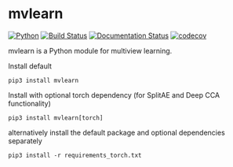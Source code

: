 # mvlearn

[![Python](https://img.shields.io/badge/python-3.7-blue.svg)]()
[![Build Status](https://travis-ci.com/NeuroDataDesign/mvlearn.svg?branch=master)](https://travis-ci.com/NeuroDataDesign/mvlearn)
[![Documentation Status](https://readthedocs.org/projects/mvlearn/badge/?version=latest)](https://mvlearn.readthedocs.io/en/latest/?badge=latest)
[![codecov](https://codecov.io/gh/NeuroDataDesign/mvlearn/branch/master/graph/badge.svg)](https://codecov.io/gh/NeuroDataDesign/mvlearn)


mvlearn is a Python module for multiview learning.

Install default
```shell
pip3 install mvlearn
```

Install with optional torch dependency (for SplitAE and Deep CCA
functionality)
```shell
pip3 install mvlearn[torch]
```
alternatively install the default package and optional
dependencies separately
```shell
pip3 install -r requirements_torch.txt
```
